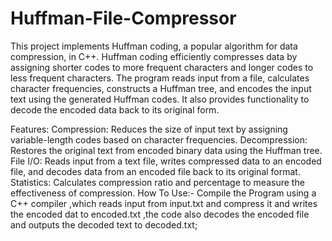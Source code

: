 # Huffman-File-Compressor
This project implements Huffman coding, a popular algorithm for data compression, in C++. Huffman coding efficiently compresses data by assigning shorter codes to more frequent characters and longer codes to less frequent characters. The program reads input from a file, calculates character frequencies, constructs a Huffman tree, and encodes the input text using the generated Huffman codes. It also provides functionality to decode the encoded data back to its original form.

Features:
Compression: Reduces the size of input text by assigning variable-length codes based on character frequencies.
Decompression: Restores the original text from encoded binary data using the Huffman tree.
File I/O: Reads input from a text file, writes compressed data to an encoded file, and decodes data from an encoded file back to its original format.
Statistics: Calculates compression ratio and percentage to measure the effectiveness of compression.
How To Use:-
Compile the Program using a C++ compiler ,which reads input from input.txt and compress it and writes the encoded dat to encoded.txt ,the code also decodes the encoded file and outputs the decoded text to decoded.txt;

